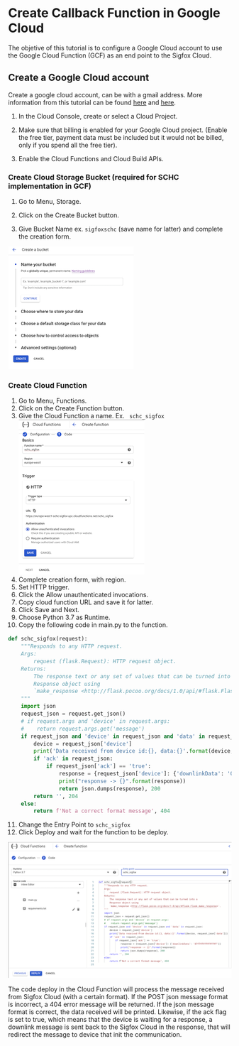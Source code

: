 # Create Callback Function in Google Cloud

The objetive of this tutorial is to configure a Google Cloud account to use the Google Cloud Function (GCF) as an end point to the Sigfox Cloud.

## Create a Google Cloud account

Create a google cloud account, can be with a gmail address. More information from this tutorial can be found [here](https://cloud.google.com/functions/docs/quickstart-python) and [here](https://cloud.google.com/functions/docs/first-python).


1. In the Cloud Console, create or select a Cloud Project.

2. Make sure that billing is enabled for your Google Cloud project. (Enable the free tier, payment data must be included but it would not be billed, only if you spend all the free tier).

3. Enable the Cloud Functions and Cloud Build APIs.



### Create Cloud Storage Bucket (required for SCHC implementation in GCF)

1. Go to Menu, Storage.

2. Click on the Create Bucket button.

3. Give Bucket Name ex. ```sigfoxschc``` (save name for latter) and complete the creation form.

![create-bucket](images/create-bucket-google-cloud-1.png)

### Create Cloud Function

1. Go to Menu, Functions.
2. Click on the Create Function button.
3. Give the Cloud Function a name. Ex. ``` schc_sigfox```
![create-function](images/create-cloud-function-1.png)
4. Complete creation form, with region.
5. Set HTTP trigger.
6. Click the Allow unauthenticated invocations.
7. Copy cloud function URL and save it for latter.
8. Click Save and Next.
9. Choose Python 3.7 as Runtime.
10. Copy the following code in main.py to the function.

```python
def schc_sigfox(request):
    """Responds to any HTTP request.
    Args:
        request (flask.Request): HTTP request object.
    Returns:
        The response text or any set of values that can be turned into a
        Response object using
        `make_response <http://flask.pocoo.org/docs/1.0/api/#flask.Flask.make_response>`.
    """
    import json
    request_json = request.get_json()
    # if request.args and 'device' in request.args:
    #    return request.args.get('message')
    if request_json and 'device' in request_json and 'data' in request_json:
        device = request_json['device']
        print('Data received from device id:{}, data:{}'.format(device, request_json['data']))
        if 'ack' in request_json:
            if request_json['ack'] == 'true':
                response = {request_json['device']: {'downlinkData': '07f7ffffffffffff'}}
                print("response -> {}".format(response))
                return json.dumps(response), 200
        return '', 204
    else:
        return f'Not a correct format message', 404

```
11. Change the Entry Point to ```schc_sigfox```
11. Click Deploy and wait for the function to be deploy.

![create-function](images/create-cloud-function-2.png)

The code deploy in the Cloud Function will process the message received from Sigfox Cloud (with a certain format). If the POST json message format is incorrect, a 404 error message will be returned. 
If the json message format is correct, the data received will be printed. Likewise, if the ack flag is set to true, which means that the device is waiting for a response, a downlink message is sent back to the Sigfox Cloud in the response, that will redirect the message to device that init the communication.

